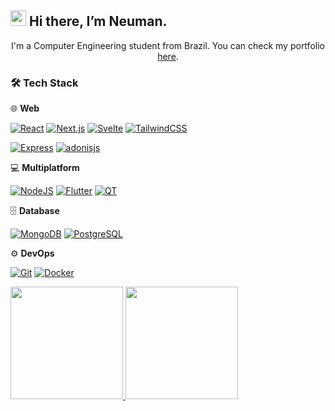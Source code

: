 ## <img src="https://media.giphy.com/media/hvRJCLFzcasrR4ia7z/giphy.gif" width="25px"> Hi there, I’m Neuman. 

<p align="center">I'm a Computer Engineering student from Brazil. You can check my portfolio <a href="https://neumanf.github.io/">here</a>.</p>

### 🛠 Tech Stack

🌐 **Web**

  [![React](https://img.shields.io/badge/React-blue?style=for-the-badge&logo=React)](https://reactjs.org/)
  [![Next.js](https://img.shields.io/badge/Next.js-black?style=for-the-badge&logo=next.js)](https://nextjs.org/)
  [![Svelte](https://img.shields.io/badge/Svelte-orange?style=for-the-badge&logo=Svelte)](https://svelte.dev/)
  [![TailwindCSS](https://img.shields.io/badge/TailwindCSS-blue?style=for-the-badge&logo=Tailwind+CSS)](https://tailwindcss.com/)
  
  [![Express](https://img.shields.io/badge/Express-black?style=for-the-badge&logo=express)](https://expressjs.com/)
  [![adonisjs](https://img.shields.io/badge/adonisjs-220052?style=for-the-badge&logo=adonisjs)](https://adonisjs.com/)

💻 **Multiplatform**

  [![NodeJS](https://img.shields.io/badge/NodeJS-green?style=for-the-badge&logo=node.js)](https://nodejs.org/en/)
  [![Flutter](https://img.shields.io/badge/Flutter-blue?style=for-the-badge&logo=flutter)](https://flutter.dev/)
  [![QT](https://img.shields.io/badge/QT-green?style=for-the-badge&logo=QT&logoColor=white)](https://www.qt.io/)

🗄️ **Database**

  [![MongoDB](https://img.shields.io/badge/MongoDB-green?style=for-the-badge&logo=MongoDB)](https://www.mongodb.com/)
  [![PostgreSQL](https://img.shields.io/badge/PostgreSQL-white?style=for-the-badge&logo=PostgreSQL&color=00c0ff)](https://www.postgresql.org/)

⚙️ **DevOps**

  [![Git](https://img.shields.io/badge/Git-orange?style=for-the-badge&logo=git)](https://git-scm.com/)
  [![Docker](https://img.shields.io/badge/Docker-0E0E52?style=for-the-badge&logo=docker)](https://www.docker.com/)

<a href="https://github.com/neumanf">
<img height="180em" src="https://github-readme-stats.vercel.app/api?username=neumanf&theme=buefy&show_icons=true&include_all_commits=true" />
<img height="180em" src="https://github-readme-stats.vercel.app/api/top-langs/?username=neumanf&theme=buefy&layout=compact" />
</a>
